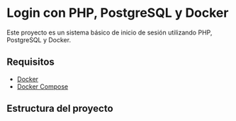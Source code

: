 # Login con PHP, PostgreSQL y Docker

Este proyecto es un sistema básico de inicio de sesión utilizando PHP, PostgreSQL y Docker.

## Requisitos

- [Docker](https://www.docker.com)
- [Docker Compose](https://docs.docker.com/compose/)

## Estructura del proyecto

